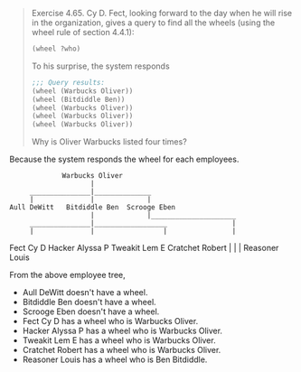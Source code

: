 > Exercise 4.65.  Cy D. Fect, looking forward to the day when he will rise in
> the organization, gives a query to find all the wheels (using the wheel rule
> of section 4.4.1):
>
> ```scheme
> (wheel ?who)
> ```
>
> To his surprise, the system responds
>
> ```scheme
> ;;; Query results:
> (wheel (Warbucks Oliver))
> (wheel (Bitdiddle Ben))
> (wheel (Warbucks Oliver))
> (wheel (Warbucks Oliver))
> (wheel (Warbucks Oliver))
> ```
>
> Why is Oliver Warbucks listed four times?

Because the system responds the wheel for each employees.

                 Warbucks Oliver
                        |
         _______________|______________
         |              |             |
    Aull DeWitt   Bitdiddle Ben  Scrooge Eben
                        |             |_____________________
         _______________|__________________                |
         |              |                 |                |
   Fect Cy D    Hacker Alyssa P    Tweakit Lem E    Cratchet Robert
                        |
                        |
                        |
                 Reasoner Louis

From the above employee tree,

* Aull DeWitt doesn't have a wheel.
* Bitdiddle Ben doesn't have a wheel.
* Scrooge Eben doesn't have a wheel.
* Fect Cy D has a wheel who is Warbucks Oliver.
* Hacker Alyssa P has a wheel who is Warbucks Oliver.
* Tweakit Lem E has a wheel who is Warbucks Oliver.
* Cratchet Robert has a wheel who is Warbucks Oliver.
* Reasoner Louis has a wheel who is Ben Bitdiddle.
